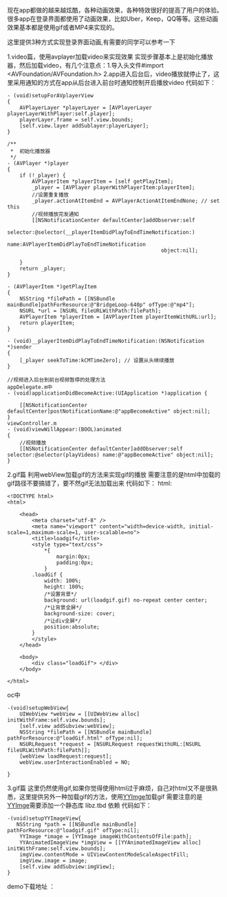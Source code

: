 现在app都做的越来越炫酷，各种动画效果，各种特效很好的提高了用户的体验。很多app在登录界面都使用了动画效果，比如Uber，Keep，QQ等等。这些动画效果基本都是使用gif或者MP4来实现的。

这里提供3种方式实现登录界面动画,有需要的同学可以参考一下

1.video篇，使用avplayer加载video来实现效果
    实现步骤基本上是初始化播放器，然后加载video，有几个注意点：1.导入头文件#import <AVFoundation/AVFoundation.h> 2.app进入后台后，video播放就停止了，这里采用通知的方式在app从后台进入前台时通知控制开启播放video 代码如下：
```
- (void)setupForAVplayerView
{
    AVPlayerLayer *playerLayer = [AVPlayerLayer playerLayerWithPlayer:self.player];
    playerLayer.frame = self.view.bounds;
    [self.view.layer addSublayer:playerLayer];
}

/**
 *  初始化播放器
 */
- (AVPlayer *)player
{
    if (!_player) {
        AVPlayerItem *playerItem = [self getPlayItem];
        _player = [AVPlayer playerWithPlayerItem:playerItem];
        //设置重复播放
        _player.actionAtItemEnd = AVPlayerActionAtItemEndNone; // set this
        //视频播放完发通知
        [[NSNotificationCenter defaultCenter]addObserver:self
                                                selector:@selector(__playerItemDidPlayToEndTimeNotification:)
                                                    name:AVPlayerItemDidPlayToEndTimeNotification
                                                  object:nil];
        
    }
    return _player;
}

- (AVPlayerItem *)getPlayItem
{
    NSString *filePath = [[NSBundle mainBundle]pathForResource:@"BridgeLoop-640p" ofType:@"mp4"];
    NSURL *url = [NSURL fileURLWithPath:filePath];
    AVPlayerItem *playerItem = [AVPlayerItem playerItemWithURL:url];
    return playerItem;
}

- (void)__playerItemDidPlayToEndTimeNotification:(NSNotification *)sender
{
    [_player seekToTime:kCMTimeZero]; // 设置从头继续播放
}

//视频进入后台到前台视频暂停的处理方法
appDelegate.m中
- (void)applicationDidBecomeActive:(UIApplication *)application {

    [[NSNotificationCenter defaultCenter]postNotificationName:@"appBecomeActive" object:nil];
}
viewController.m
- (void)viewWillAppear:(BOOL)animated
{
    //视频播放
    [[NSNotificationCenter defaultCenter]addObserver:self selector:@selector(playVideos) name:@"appBecomeActive" object:nil];
}
```
2.gif篇 利用webView加载gif的方法来实现gif的播放
    需要注意的是html中加载的gif路径不要搞错了，要不然gif无法加载出来 代码如下：
    html:
```
<!DOCTYPE html>
<html>
    
    <head>
        <meta charset="utf-8" />
        <meta name="viewport" content="width=device-width, initial-scale=1,maximum-scale=1, user-scalable=no">
        <title>loadgif</title>
        <style type="text/css">
            *{
                margin:0px;
                padding:0px;
            }
        .loadGif {
            width: 100%;
            height: 100%;
            /*设置背景*/
            background: url(loadgif.gif) no-repeat center center;
            /*让背景全屏*/
            background-size: cover;
            /*让div全屏*/
            position:absolute; 
        }
        </style>
    </head>
    
    <body>
        <div class="loadGif"> </div>
    </body>
    
</html>

```
oc中
```
-(void)setupWebView{
    UIWebView *webView = [[UIWebView alloc] initWithFrame:self.view.bounds];
    [self.view addSubview:webView];
    NSString *filePath = [[NSBundle mainBundle] pathForResource:@"loadGif.html" ofType:nil];
    NSURLRequest *request = [NSURLRequest requestWithURL:[NSURL fileURLWithPath:filePath]];
    [webView loadRequest:request];
    webView.userInteractionEnabled = NO;
    
}
```
3.gif篇 这里仍然使用gif,如果你觉得使用html过于麻烦，自己对html又不是很熟悉，这里提供另外一种加载gif的方法，使用[YYImge](https://github.com/ibireme/YYImage)加载gif
    需要注意的是[YYImge](https://github.com/ibireme/YYImage)需要添加一个静态库 libz.tbd 依赖 代码如下：
```
-(void)setupYYImageView{
   NSString *path = [[NSBundle mainBundle] pathForResource:@"loadgif.gif" ofType:nil];
    YYImage *image = [YYImage imageWithContentsOfFile:path];
    YYAnimatedImageView *imgView = [[YYAnimatedImageView alloc] initWithFrame:self.view.bounds];
    imgView.contentMode = UIViewContentModeScaleAspectFill;
    imgView.image = image;
    [self.view addSubview:imgView];
}
```

demo下载地址 ：
